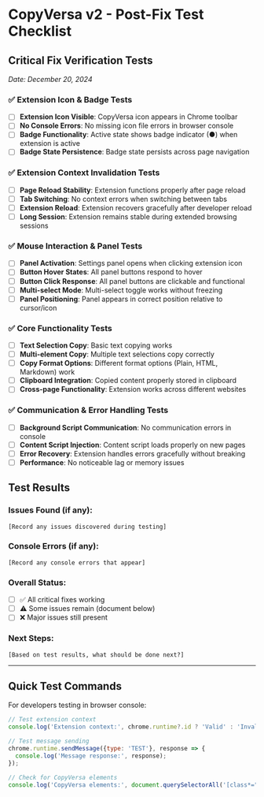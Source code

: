 # CopyVersa v2 - Post-Fix Test Checklist

## Critical Fix Verification Tests
*Date: December 20, 2024*

### ✅ Extension Icon & Badge Tests
- [ ] **Extension Icon Visible**: CopyVersa icon appears in Chrome toolbar
- [ ] **No Console Errors**: No missing icon file errors in browser console
- [ ] **Badge Functionality**: Active state shows badge indicator (●) when extension is active
- [ ] **Badge State Persistence**: Badge state persists across page navigation

### ✅ Extension Context Invalidation Tests
- [ ] **Page Reload Stability**: Extension functions properly after page reload
- [ ] **Tab Switching**: No context errors when switching between tabs
- [ ] **Extension Reload**: Extension recovers gracefully after developer reload
- [ ] **Long Session**: Extension remains stable during extended browsing sessions

### ✅ Mouse Interaction & Panel Tests
- [ ] **Panel Activation**: Settings panel opens when clicking extension icon
- [ ] **Button Hover States**: All panel buttons respond to hover
- [ ] **Button Click Response**: All panel buttons are clickable and functional
- [ ] **Multi-select Mode**: Multi-select toggle works without freezing
- [ ] **Panel Positioning**: Panel appears in correct position relative to cursor/icon

### ✅ Core Functionality Tests
- [ ] **Text Selection Copy**: Basic text copying works
- [ ] **Multi-element Copy**: Multiple text selections copy correctly
- [ ] **Copy Format Options**: Different format options (Plain, HTML, Markdown) work
- [ ] **Clipboard Integration**: Copied content properly stored in clipboard
- [ ] **Cross-page Functionality**: Extension works across different websites

### ✅ Communication & Error Handling Tests
- [ ] **Background Script Communication**: No communication errors in console
- [ ] **Content Script Injection**: Content script loads properly on new pages
- [ ] **Error Recovery**: Extension handles errors gracefully without breaking
- [ ] **Performance**: No noticeable lag or memory issues

## Test Results

### Issues Found (if any):
```
[Record any issues discovered during testing]
```

### Console Errors (if any):
```
[Record any console errors that appear]
```

### Overall Status:
- [ ] ✅ All critical fixes working
- [ ] ⚠️ Some issues remain (document below)
- [ ] ❌ Major issues still present

### Next Steps:
```
[Based on test results, what should be done next?]
```

---

## Quick Test Commands
For developers testing in browser console:

```javascript
// Test extension context
console.log('Extension context:', chrome.runtime?.id ? 'Valid' : 'Invalid');

// Test message sending
chrome.runtime.sendMessage({type: 'TEST'}, response => {
  console.log('Message response:', response);
});

// Check for CopyVersa elements
console.log('CopyVersa elements:', document.querySelectorAll('[class*="copyversa"]').length);
```
